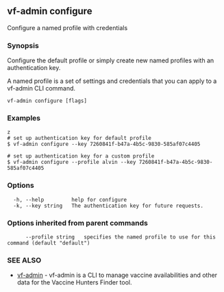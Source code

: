 ## vf-admin configure

Configure a named profile with credentials

### Synopsis

Configure the default profile or simply create new named profiles with an authentication key.

A named profile is a set of settings and credentials that you can apply to a vf-admin CLI command.


```
vf-admin configure [flags]
```

### Examples

```
z
# set up authentication key for default profile
$ vf-admin configure --key 7260841f-b47a-4b5c-9830-585af07c4405

# set up authentication key for a custom profile
$ vf-admin configure --profile alvin --key 7260841f-b47a-4b5c-9830-585af07c4405

```

### Options

```
  -h, --help         help for configure
  -k, --key string   The authentication key for future requests.
```

### Options inherited from parent commands

```
      --profile string   specifies the named profile to use for this command (default "default")
```

### SEE ALSO

* [vf-admin](vf-admin.md)	 - vf-admin is a CLI to manage vaccine availabilities and other data for the Vaccine Hunters Finder tool.

